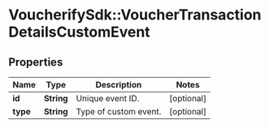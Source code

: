 # VoucherifySdk::VoucherTransactionDetailsCustomEvent

## Properties

| Name | Type | Description | Notes |
| ---- | ---- | ----------- | ----- |
| **id** | **String** | Unique event ID. | [optional] |
| **type** | **String** | Type of custom event. | [optional] |

